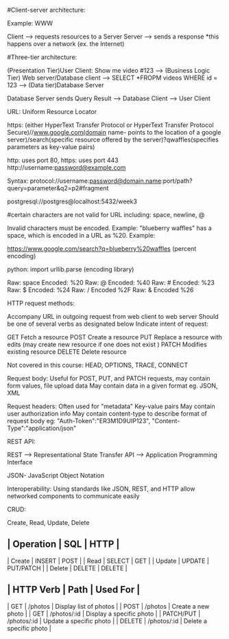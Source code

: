#Client-server architecture: 

Example: WWW

Client --> requests resources to a Server 
Server --> sends a response 
*this happens over a network (ex. the Internet)

#Three-tier architecture: 

(Presentation Tier)User Client: Show me video #123 --> (Business Logic Tier) Web server/Database client --> SELECT *FROPM videos WHERE id = 123 --> (Data tier)Database Server 

Database Server sends Query Result --> Database Client --> User Client 

URL: Uniform Resource Locator 

https: (either HyperText Transfer Protocol or HyperText Transfer Protocol Secure)//www.google.com(domain name- points to the location of a google server)/search(specific resource offered by the server)?qwaffles(specifies parameters as key-value pairs)

http: uses port 80, https: uses port 443
http://username:password@example.com 

Syntax: protocol://username:password@domain.name:port/path?query=parameter&q2=p2#fragment

postgresql://postgres@localhost:5432/week3

#certain characters are not valid for URL including: space, newline, @

Invalid characters must be encoded.  Example: "blueberry waffles" has a space, which is encoded in a URL as %20.  Example:

https://www.google.com/search?q=blueberry%20waffles (percent encoding)

python: import urllib.parse (encoding library)

Raw: space Encoded: %20
Raw: @ Encoded: %40
Raw: # Encoded: %23
Raw: $ Encoded: %24
Raw: / Encoded %2F
Raw: & Encoded %26

HTTP request methods: 

Accompany URL in outgoing request from web client to web server
Should be one of several verbs as designated below
Indicate intent of request: 

GET Fetch a resource
POST Create a resource
PUT Replace a resource with edits (may create new resource if one does not exist )
PATCH Modifies existing resource
DELETE Delete resource 

Not covered in this course: HEAD, OPTIONS, TRACE, CONNECT

Request body: Useful for POST, PUT, and PATCH requests, may contain form values, file upload data
May contain data in a given format eg. JSON, XML

Request headers: 
Often used for "metadata"
Key-value pairs
May contain user authorization info
May contain content-type to describe format of request body
eg: "Auth-Token":"ER3M1D9UIP123", "Content-Type":"application/json"

REST API: 

REST --> Representational State Transfer 
API --> Application Programming Interface

JSON- JavaScript Object Notation

Interoperability: Using standards like JSON, REST, and HTTP allow networked components to communicate easily 

CRUD: 

Create, Read, Update, Delete

| Operation           |  SQL           |  HTTP          | 
-----------------------------------------------------------
| Create              |  INSERT        |  POST          |
| Read                |  SELECT        |  GET           |
| Update              |  UPDATE        |  PUT/PATCH     |
| Delete              |  DELETE        |  DELETE        |


| HTTP Verb           |  Path          |  Used For                |
--------------------------------------------------------------------
| GET                 | /photos        | Display list of photos   |
| POST                | /photos        | Create a new photo       |
| GET                 | /photos/:id    | Display a specific photo |
| PATCH/PUT           | /photos/:id    | Update a specific photo  |
| DELETE              | /photos/:id    | Delete a specific photo  | 

